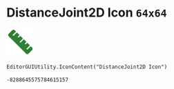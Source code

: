 # DistanceJoint2D Icon `64x64`
<img src="/img/DistanceJoint2D%20Icon.png" width=64 height=64>

``` CSharp
EditorGUIUtility.IconContent("DistanceJoint2D Icon")
```
```
-8288645575784615157
```

